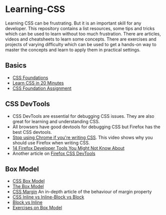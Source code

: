 # Learning-CSS

Learning CSS can be frustrating. But it is an important skill for any developer. This repository contains a list resources, some tips and tricks which can be used to learn without too much frustration. There are articles, videos and cheatsheets to learn some concepts. There are exercises and projects of varying difficulty which can be used to get a hands-on way to master the concepts and learn to apply them in practical settings.

## Basics
- [CSS Foundations](https://www.theodinproject.com/lessons/foundations-css-foundations) 
- [Learn CSS in 20 Minutes](https://www.youtube.com/watch?v=1PnVor36_40&list=PLZlA0Gpn_vH9D0J0Mtp6lIiD_8046k3si)
- [CSS Foundation Assignment](https://www.theodinproject.com/lessons/foundations-css-foundations)

## CSS DevTools
- CSS DevTools are essential for debugging CSS issues. They are also great for learning and understanding CSS.
- All browsers have good devtools for debugging CSS but Firefox has the best CSS devtools.
- [Stop using Chrome if you're writing CSS](https://www.youtube.com/watch?v=a-V8GFtwjos). This video shows why you should use Firefox when writing CSS.
- [14 Firefox Developer Tools You Might Not Know About](https://webdesign.tutsplus.com/articles/firefox-developer-tools-roundup--cms-32821)
- Another article on [Firefox CSS DevTools](https://www.smashingmagazine.com/2019/10/guide-new-experimental-css-devtools-firefox/)

## Box Model
- [CSS Box Model](https://www.w3schools.com/css/css_boxmodel.asp)
- [The Box Model](https://www.theodinproject.com/lessons/foundations-the-box-model)
- [CSS Margin](https://css-tricks.com/almanac/properties/m/margin/) An in-depth article of the behaviour of margin property
- [CSS Inline vs Inline-Block vs Block](https://www.samanthaming.com/pictorials/css-inline-vs-inlineblock-vs-block/)
- [Block vs Inline](https://www.theodinproject.com/lessons/foundations-block-and-inline)
- [Exercises on Box Model](https://github.com/TheOdinProject/css-exercises/tree/main/margin-and-padding)



